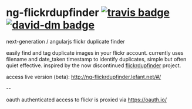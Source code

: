 
# ng-flickrdupfinder [![travis badge][travis-image]][travis-url] [![david-dm badge][depstat-image]][depstat-url]

next-generation / angularjs flickr duplicate finder

easily find and tag duplicate images in your flickr account. currently
uses filename and date_taken timestamp to identify duplicates, simple
but often quiet effective. inspired by the now discontinued
[flickrdupfinder] project.

access live version (beta): http://ng-flickrdupfinder.lefant.net/#/

--

oauth authenticated access to flickr is proxied via https://oauth.io/


[travis-url]: https://travis-ci.org/lefant/ng-flickrdupfinder
[travis-image]: https://travis-ci.org/lefant/ng-flickrdupfinder.svg
[depstat-url]: https://david-dm.org/lefant/ng-flickrdupfinder#info=devDependencies
[depstat-image]: https://david-dm.org/lefant/ng-flickrdupfinder/dev-status.svg
[flickrdupfinder]: https://github.com/christophemaillot/flickrdupfinder
